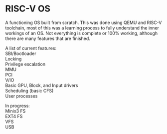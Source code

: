 # RISC-V OS

A functioning OS built from scratch. This was done using QEMU and RISC-V toolchain, most of this was a learning process to fully understand the inner workings of an OS. Not everything is complete or 100% working, although there are many features that are finished.

A list of current features:    
  SBI/Bootloader   
  Locking   
  Privilege escalation   
  MMU   
  PCI    
  V/IO   
  Basic GPU, Block, and Input drivers   
  Scheduling (basic CFS)   
  User processes    

In progress:   
  Minix3 FS   
  EXT4 FS   
  VFS   
  USB    
  
  
